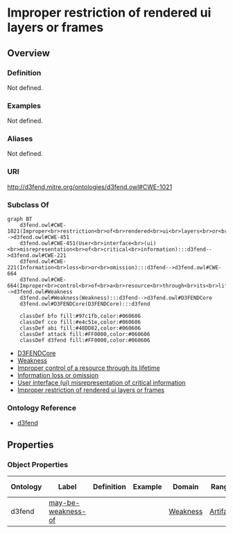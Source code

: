 # Improper restriction of rendered ui layers or frames

## Overview

### Definition
Not defined.

### Examples
Not defined.

### Aliases
Not defined.

### URI
http://d3fend.mitre.org/ontologies/d3fend.owl#CWE-1021

### Subclass Of
```mermaid
graph BT
    d3fend.owl#CWE-1021(Improper<br>restriction<br>of<br>rendered<br>ui<br>layers<br>or<br>frames):::d3fend-->d3fend.owl#CWE-451
    d3fend.owl#CWE-451(User<br>interface<br>(ui)<br>misrepresentation<br>of<br>critical<br>information):::d3fend-->d3fend.owl#CWE-221
    d3fend.owl#CWE-221(Information<br>loss<br>or<br>omission):::d3fend-->d3fend.owl#CWE-664
    d3fend.owl#CWE-664(Improper<br>control<br>of<br>a<br>resource<br>through<br>its<br>lifetime):::d3fend-->d3fend.owl#Weakness
    d3fend.owl#Weakness(Weakness):::d3fend-->d3fend.owl#D3FENDCore
    d3fend.owl#D3FENDCore(D3FENDCore):::d3fend
    
    classDef bfo fill:#97c1fb,color:#060606
    classDef cco fill:#e4c51e,color:#060606
    classDef abi fill:#48DD82,color:#060606
    classDef attack fill:#FF0000,color:#060606
    classDef d3fend fill:#FF0000,color:#060606
```

- [D3FENDCore](/docs/ontology/reference/model/D3FENDCore/D3FENDCore.md)
- [Weakness](/docs/ontology/reference/model/D3FENDCore/Weakness/Weakness.md)
- [Improper control of a resource through its lifetime](/docs/ontology/reference/model/D3FENDCore/Weakness/Improper%20control%20of%20a%20resource%20through%20its%20lifetime/Improper%20control%20of%20a%20resource%20through%20its%20lifetime.md)
- [Information loss or omission](/docs/ontology/reference/model/D3FENDCore/Weakness/Improper%20control%20of%20a%20resource%20through%20its%20lifetime/Information%20loss%20or%20omission/Information%20loss%20or%20omission.md)
- [User interface (ui) misrepresentation of critical information](/docs/ontology/reference/model/D3FENDCore/Weakness/Improper%20control%20of%20a%20resource%20through%20its%20lifetime/Information%20loss%20or%20omission/User%20interface%20%28ui%29%20misrepresentation%20of%20critical%20information/User%20interface%20%28ui%29%20misrepresentation%20of%20critical%20information.md)
- [Improper restriction of rendered ui layers or frames](/docs/ontology/reference/model/D3FENDCore/Weakness/Improper%20control%20of%20a%20resource%20through%20its%20lifetime/Information%20loss%20or%20omission/User%20interface%20%28ui%29%20misrepresentation%20of%20critical%20information/Improper%20restriction%20of%20rendered%20ui%20layers%20or%20frames/Improper%20restriction%20of%20rendered%20ui%20layers%20or%20frames.md)


### Ontology Reference
- [d3fend](http://d3fend.mitre.org/ontologies/d3fend.owl#)

## Properties
### Object Properties
| Ontology | Label | Definition | Example | Domain | Range | Inverse Of |
|----------|-------|------------|---------|--------|-------|------------|
| d3fend | [may-be-weakness-of](http://d3fend.mitre.org/ontologies/d3fend.owl#may-be-weakness-of) |  |  | [Weakness](/docs/ontology/reference/model/D3FENDCore/Weakness/Weakness.md) | [Artifact](/docs/ontology/reference/model/D3FENDCore/Artifact/Artifact.md) | [may-have-weakness](http://d3fend.mitre.org/ontologies/d3fend.owl#may-have-weakness) |

